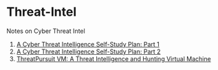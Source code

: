# Threat-Intel
Notes on Cyber Threat Intel

1. [A Cyber Threat Intelligence Self-Study Plan: Part 1](https://medium.com/katies-five-cents/a-cyber-threat-intelligence-self-study-plan-part-1-968b5a8daf9a)
2. [A Cyber Threat Intelligence Self-Study Plan: Part 2](https://medium.com/katies-five-cents/a-cyber-threat-intelligence-self-study-plan-part-2-d04b7a529d36)
3. [ThreatPursuit VM: A Threat Intelligence and Hunting Virtual Machine](https://www.mandiant.com/resources/blog/threatpursuit-vm-threat-intelligence-and-hunting-virtual-machine)